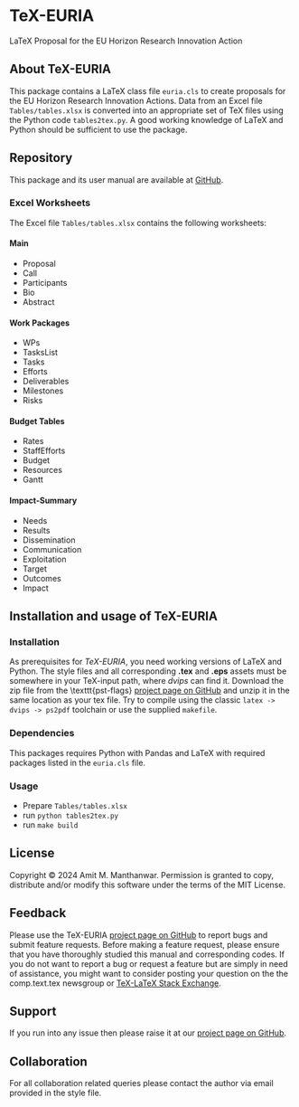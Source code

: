 # TeX-EURIA

LaTeX Proposal for the EU Horizon Research Innovation Action

## About TeX-EURIA

This package contains a LaTeX class file `euria.cls` to create proposals for the EU Horizon Research Innovation Actions. Data from an Excel file `Tables/tables.xlsx` is converted into an appropriate set of TeX files using the Python code `tables2tex.py`. A good working knowledge of LaTeX and Python should be sufficient to use the package.

## Repository

This package and its user manual are available at [GitHub](https://github.com/manthanwar/TeX-EURIA).

### Excel Worksheets

The Excel file `Tables/tables.xlsx` contains the following worksheets:

#### Main

- Proposal
- Call
- Participants
- Bio
- Abstract

#### Work Packages

- WPs
- TasksList
- Tasks
- Efforts
- Deliverables
- Milestones
- Risks

#### Budget Tables

- Rates
- StaffEfforts
- Budget
- Resources
- Gantt

#### Impact-Summary

- Needs
- Results
- Dissemination
- Communication
- Exploitation
- Target
- Outcomes
- Impact

## Installation and usage of **TeX-EURIA**

### Installation

As prerequisites for *TeX-EURIA*, you need working
versions of LaTeX and Python. The style files and all corresponding **.tex** and **.eps** assets must be somewhere in your TeX-input path, where *dvips* can find it. Download the zip file from the \texttt{pst-flags} [project page on GitHub](https://github.com/manthanwar/TeX-EURIA) and unzip it in the same location as your tex file. Try to compile using the classic `latex -> dvips -> ps2pdf` toolchain or use the supplied `makefile`.

### Dependencies

This packages requires Python with Pandas and LaTeX with required packages listed in the `euria.cls` file.

### Usage

- Prepare `Tables/tables.xlsx`
- run `python tables2tex.py`
- run `make build`

## License

Copyright © 2024 Amit M. Manthanwar. Permission is granted to
copy, distribute and/or modify this software under the terms of the MIT License.

## Feedback

Please use the TeX-EURIA [project page on GitHub](<https://github.com/manthanwar/TeX-EURIA>) to report bugs and submit feature requests. Before making a feature request, please ensure that you have thoroughly studied this manual and corresponding codes. If you do not want to report a bug or request a feature but are simply in need of assistance, you might want to consider posting your question on the the comp.text.tex newsgroup or [TeX-LaTeX Stack Exchange](https://tex.stackexchange.com/questions).

## Support

If you run into any issue then please raise it at our [project page on GitHub](https://github.com/manthanwar/TeX-EURIA/issues).

## Collaboration

For all collaboration related queries please contact the author via email provided in the style file.
